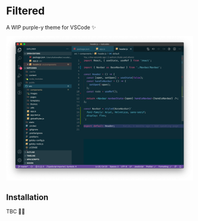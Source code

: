 # Filtered

A WIP purple-y theme for VSCode ✨

![React Screenshot](https://github.com/Kat-Codes/filtered-vscode/blob/develop/screenshots/react.png)

## Installation

TBC 👩‍💻
